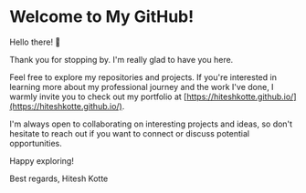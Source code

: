 # Welcome to My GitHub!

Hello there! 👋

Thank you for stopping by. I'm really glad to have you here.

Feel free to explore my repositories and projects. If you're interested in learning more about my professional journey and the work I've done, I warmly invite you to check out my portfolio at [https://hiteshkotte.github.io/](https://hiteshkotte.github.io/).

I'm always open to collaborating on interesting projects and ideas, so don't hesitate to reach out if you want to connect or discuss potential opportunities.

Happy exploring!

Best regards,
Hitesh Kotte
